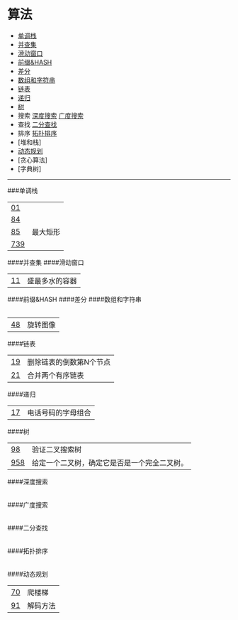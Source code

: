 # 算法

- [单调栈](#id_monoStack)
- [并查集](#id_join)
- [滑动窗口](#id_smoothWind)
- [前缀&HASH](#id_preHash)
- [差分](#id_diff)
- [数组和字符串](#id_string)
- [链表](#id_linklist)
- [递归](#id_recursive)
- [树](#id_tree)
- 搜索
  [深度搜索](#id_dfs)
  [广度搜索](#id_bfs)
- 查找
  [二分查找](#id_binarySearch)
- 排序
  [拓扑排序](#id_topologyRange)
- [堆和栈]
- [动态规划](#id_dp)
- [贪心算法]
- [字典树]

---

###<span id="id_monoStack">单调栈</span>
<table>
  <tr>
    <td><a href="execise/01.md">01</a></td>
    <td></td>
  </tr>
  <tr>
    <td><a href="execise/84.md">84</a></td>
    <td></td>
  </tr>
  <tr>
    <td><a href="execise/85.md">85</a></td>
    <td>最大矩形</td>
  </tr>
  <tr>
    <td><a href="execise/739.md">739</a></td>
    <td></td>
  </tr>
</table>
####<span id="id_join">并查集</span>
####<span id="id_smoothWind">滑动窗口</span>
<table>
  <tr>
    <td><a href="execise/11.md">11</a></td>
    <td>盛最多水的容器</td>
  </tr>
  <tr></tr>
<table>
####<span id="id_preHash">前缀&HASH</span>
####<span id="id_diff">差分</span>
####<span id="id_string">数组和字符串</span>
<table>
  <tr></tr>
  <tr>
    <td><a href="execise/48.md">48</a></td>
    <td>旋转图像</td>
  </tr>
</table>
####<span id="id_linklist">链表</span>
<table>
  <tr>
    <td><a href="execise/19.md">19</a></td>
    <td>删除链表的倒数第N个节点</td>
  </tr>
    <td><a href="execise/21.md">21</a></td>
    <td>合并两个有序链表  </td>
  </tr>
</table>
####<span id="id_recursive">递归</span>
<table>
  <tr>
    <td><a href="execise/17.md">17</a></td>
    <td>电话号码的字母组合</td>
  </tr>
</table>
####<span id="id_tree">树</span>
<table>
  <tr></tr>
  <tr>
    <td><a href="
    98.md">98</a></td>
    <td>验证二叉搜索树</td>
  </tr>
  <tr>
    <td><a href="execise/958.md">958</a></td>
    <td>给定一个二叉树，确定它是否是一个完全二叉树。</td>
  </tr>
</table>
####<span id="id_dfs">深度搜索</span>
<table>
</table>
####<span id="id_bfs">广度搜索</span>
<table>
</table>
####<span id="id_binarySearch">二分查找</span>
<table>
</table>
####<span id="id_topologyRange">拓扑排序</span>
<table>
</table>
####<span id="id_dp">动态规划</span>
<table>
  <tr>
    <td><a href="execise/70.md">70</a></td>
    <td>爬楼梯</td>
  </tr>
  <tr>
    <td><a href="execise/91.md">91</a></td>
    <td>解码方法</td>
  </tr>
</table>